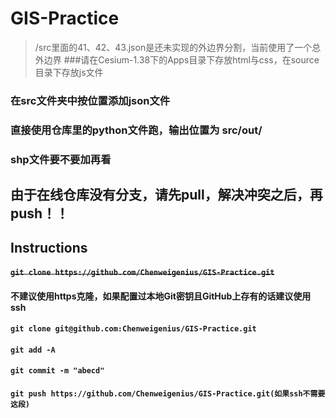 # GIS-Practice

> /src里面的41、42、43.json是还未实现的外边界分割，当前使用了一个总外边界
###请在Cesium-1.38下的Apps目录下存放html与css，在source目录下存放js文件
### 在src文件夹中按位置添加json文件
### 直接使用仓库里的python文件跑，输出位置为 src/out/
### shp文件要不要加再看
## 由于在线仓库没有分支，**请先pull，解决冲突之后，再push**！！

## Instructions

#### ~~`git clone https://github.com/Chenweigenius/GIS-Practice.git`~~
#### 不建议使用https克隆，如果配置过本地Git密钥且GitHub上存有的话建议使用ssh
#### `git clone git@github.com:Chenweigenius/GIS-Practice.git`

#### `git add -A`
#### `git commit -m "abecd"`
#### `git push https://github.com/Chenweigenius/GIS-Practice.git(如果ssh不需要这段)`
